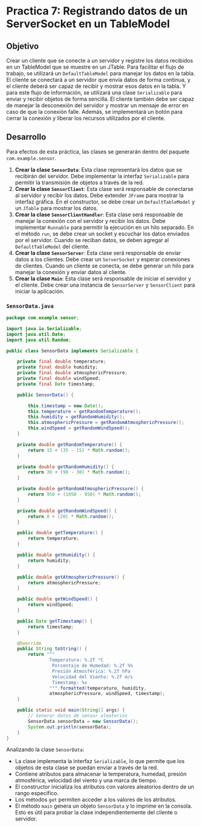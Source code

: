 # Practica 7: Registrando datos de un ServerSocket en un TableModel

## Objetivo

Crear un cliente que se conecte a un servidor y registre los datos recibidos en un TableModel que se muestre en un
JTable. Para facilitar el flujo de trabajo, se utilizará un `DefaultTableModel` para manejar los datos en la tabla. El
cliente se conectará a un servidor que envía datos de forma continua, y el cliente deberá ser capaz de recibir y mostrar
esos datos en la tabla. Y para este flujo de información, se utilizará una clase `Serializable` para enviar y recibir
objetos de forma sencilla. El cliente también debe ser capaz de manejar la desconexión del servidor y mostrar un mensaje
de error en caso de que la conexión falle. Además, se implementará un botón para cerrar la conexión y liberar los
recursos utilizados por el cliente.

## Desarrollo

Para efectos de esta práctica, las clases se generarán dentro del paquete `com.example.sensor`.

1. **Crear la clase `SensorData`**: Esta clase representará los datos que se recibirán del servidor. Debe implementar la
   interfaz `Serializable` para permitir la transmisión de objetos a través de la red.
2. **Crear la clase `SensorClient`**: Esta clase será responsable de conectarse al servidor y recibir los datos. Debe
   extender `JFrame` para mostrar la interfaz gráfica. En el constructor, se debe crear un `DefaultTableModel` y un
   `JTable` para mostrar los datos.
3. **Crear la clase `SensorClientHandler`**: Esta clase será responsable de manejar la conexión con el servidor y
   recibir los datos. Debe implementar `Runnable` para permitir la ejecución en un hilo separado. En el método `run`,
   se debe crear un socket y escuchar los datos enviados por el servidor. Cuando se reciban datos, se deben agregar al
   `DefaultTableModel` del cliente.
4. **Crear la clase `SensorServer`**: Esta clase será responsable de enviar datos a los clientes. Debe crear un
   `ServerSocket` y esperar conexiones de clientes. Cuando un cliente se conecta, se debe generar un hilo para manejar
   la conexión y enviar datos al cliente.
5. **Crear la clase `Main`**: Esta clase será responsable de iniciar el servidor y el cliente. Debe crear una instancia
   de `SensorServer` y `SensorClient` para iniciar la aplicación.

### `SensorData.java`

```java
package com.example.sensor;

import java.io.Serializable;
import java.util.Date;
import java.util.Random;

public class SensorData implements Serializable {

    private final double temperature;
    private final double humidity;
    private final double atmosphericPressure;
    private final double windSpeed;
    private final Date timestamp;

    public SensorData() {

        this.timestamp = new Date();
        this.temperature = getRandomTemperature();
        this.humidity = getRandomHumidity();
        this.atmosphericPressure = getRandomAtmosphericPressure();
        this.windSpeed = getRandomWindSpeed();
    }

    private double getRandomTemperature() {
        return 15 + (35 - 15) * Math.random();
    }

    private double getRandomHumidity() {
        return 30 + (90 - 30) * Math.random();
    }

    private double getRandomAtmosphericPressure() {
        return 950 + (1050 - 950) * Math.random();
    }

    private double getRandomWindSpeed() {
        return 0 + (20) * Math.random();
    }

    public double getTemperature() {
        return temperature;
    }

    public double getHumidity() {
        return humidity;
    }

    public double getAtmosphericPressure() {
        return atmosphericPressure;
    }

    public double getWindSpeed() {
        return windSpeed;
    }

    public Date getTimestamp() {
        return timestamp;
    }

    @Override
    public String toString() {
        return """
                Temperatura: %.2f °C
                 Porcentaje de Humedad: %.2f %%
                 Presión Atmosférica: %.2f hPa
                 Velocidad del Viento: %.2f m/s
                 Timestamp: %s
                """.formatted(temperature, humidity,
                atmosphericPressure, windSpeed, timestamp);
    }

    public static void main(String[] args) {
        // Generar datos de sensor aleatorios
        SensorData sensorData = new SensorData();
        System.out.println(sensorData);
    }
}
```

Analizando la clase `SensorData`:

- La clase implementa la interfaz `Serializable`, lo que permite que los objetos de esta clase se puedan enviar a través
  de la red.
- Contiene atributos para almacenar la temperatura, humedad, presión atmosférica, velocidad del viento y una marca
  de tiempo.
- El constructor inicializa los atributos con valores aleatorios dentro de un rango específico.
- Los métodos `get` permiten acceder a los valores de los atributos.
- El método `main` genera un objeto `SensorData` y lo imprime en la consola. Esto es útil para probar la clase
  independientemente del cliente o servidor.